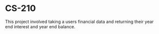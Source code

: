 # CS-210
This project involved taking a users financial data and returning their year end interest and year end balance. 
